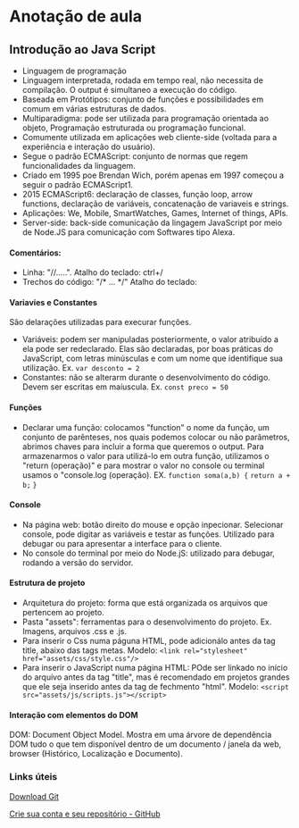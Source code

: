 # Anotação de aula
## Introdução ao Java Script
- Linguagem de programação
- Linguagem interpretada, rodada em tempo real, não necessita de compilação. O output é simultaneo a execução do código.  
- Baseada em Protótipos: conjunto de funções e possibilidades em comum em várias estruturas de dados. 
- Multiparadigma: pode ser utilizada para programação orientada ao objeto, Programação estruturada ou programação funcional.   
- Comumente utilizada em aplicações web cliente-side (voltada para a experiência e interação do usuário). 
- Segue o padrão ECMAScript: conjunto de normas que regem funcionalidades da linguagem.
- Criado em 1995 poe Brendan Wich, porém apenas em 1997 começou a seguir o padrão ECMAScript1.  
- 2015 ECMAScript6: declaração de classes, função loop, arrow functions, declaração de variáveis, concatenação de variaveis e strings. 
- Aplicações: We, Mobile, SmartWatches, Games, Internet of things, APIs.
- Server-side: back-side comunicação da lingagem JavaScript por meio de  Node.JS para comunicação com Softwares tipo Alexa.

#### Comentários:
- Linha: "//.....". Atalho do teclado: ctrl+/
- Trechos do código: "/* ... */" Atalho do teclado: 

#### Variavies e Constantes
São delarações utilizadas para execurar funções. 
- Variáveis:  podem ser manipuladas posteriormente,  o valor atribuído a ela pode ser redeclarado. Elas são declaradas, por boas práticas do JavaScript, com letras minúsculas e com um nome que identifique sua utilização.
Ex. `var desconto = 2`
- Constantes: não se alterarm durante o desenvolvimento do código. Devem ser escritas em maíuscula.
Ex. `const preco = 50`

#### Funções
- Declarar uma função:  colocamos "function" o nome da função, um conjunto de parênteses, nos quais podemos colocar ou não parâmetros, abrimos chaves para incluir a forma que queremos o output. Para armazenarmos o valor para utilizá-lo em outra função, utilizamos o "return (operação)" e para mostrar o valor no console ou terminal usamos o "console.log (operação). 
EX. `function soma(a,b) {`
     `return a + b;` <!--console.log (a + b);-->
`}`

 ####  Console
 - Na página web: botão direito do mouse e opção inpecionar. Selecionar console, pode digitar as variáveis e testar as funções. Utilizado para debugar ou para apresentar a interface para o cliente.
 - No console do terminal por meio do Node.jS: utilizado para debugar, rodando a versão do servidor. 

 #### Estrutura de projeto
 - Arquitetura do projeto: forma que está organizada os arquivos que pertencem ao projeto. 
 - Pasta "assets": ferramentas para o desenvolvimento do projeto. Ex. Imagens, arquivos .css e .js. 
 - Para inserir o Css numa páguna HTML, pode adicionálo antes da tag title, abaixo das tags metas. 
 Modelo: `<link rel="stylesheet" href="assets/css/style.css"/>`
 - Para inserir o JavaScript numa página HTML: POde ser linkado no início do arquivo antes da tag "title", mas é recomendado em projetos grandes que ele seja inserido antes da tag de fechmento "html".
 Modelo: `<script src="assets/js/scripts.js"></script>`

 #### Interação com elementos do DOM
 DOM: Document Object Model. Mostra em uma árvore de dependência DOM tudo o que tem disponível dentro de um documento / janela da web, browser (Histórico, Localização e Documento). 

### Links úteis
[Download Git](https://git-scm.com/downloads)

[Crie sua conta e seu repositório - GitHub](https://github.com/)
